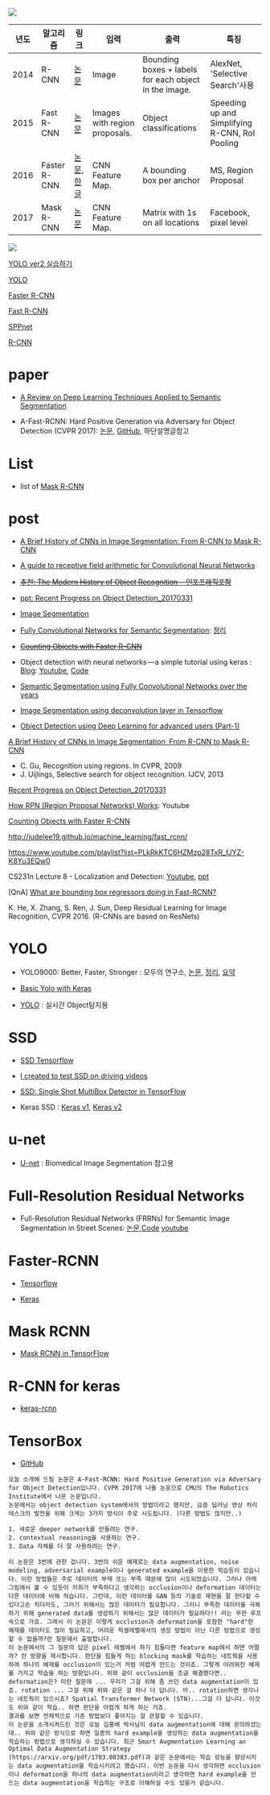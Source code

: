 
![](http://i.imgur.com/y51J97v.png)


|년도|알고리즘|링크|입력|출력|특징|
|-|-|-|-|-|-|
|2014|R-CNN|[논문](https://arxiv.org/abs/1311.2524)|Image|Bounding boxes + labels for each object in the image.|AlexNet, 'Selective Search'사용 |
|2015|Fast R-CNN|[논문](https://arxiv.org/abs/1504.08083)|Images with region proposals.|Object classifications |Speeding up and Simplifying R-CNN, RoI Pooling|
|2016|Faster R-CNN|[논문](https://arxiv.org/abs/1506.01497),[한글](https://curt-park.github.io/2017-03-17/faster-rcnn/)| CNN Feature Map.|A bounding box per anchor|MS, Region Proposal|
|2017|Mask R-CNN|[논문](https://arxiv.org/abs/1703.06870)|CNN Feature Map.|Matrix with 1s on all locations|Facebook, pixel level|

![](http://i.imgur.com/qTRVI2j.png)


[YOLO ver2 실습하기](http://blog.daum.net/sotongman/12)

[YOLO](http://blog.daum.net/sotongman/10)

[Faster R-CNN](http://blog.daum.net/sotongman/9)

[Fast R-CNN](http://blog.daum.net/sotongman/8)

[SPPnet](http://blog.daum.net/sotongman/7)

[R-CNN](http://blog.daum.net/sotongman/6)

# paper

- [A Review on Deep Learning Techniques Applied to Semantic Segmentation ](https://arxiv.org/pdf/1704.06857v1.pdf)

- A-Fast-RCNN: Hard Positive Generation via Adversary for Object Detection (CVPR 2017): [논문](https://arxiv.org/abs/1704.03414), [GitHub](https://github.com/xiaolonw/adversarial-frcnn), 하단설명글참고


# List

- list of [Mask R-CNN](http://forums.fast.ai/t/implementing-mask-r-cnn/2234)

# post

- [A Brief History of CNNs in Image Segmentation: From R-CNN to Mask R-CNN](https://blog.athelas.com/a-brief-history-of-cnns-in-image-segmentation-from-r-cnn-to-mask-r-cnn-34ea83205de4)

- [A guide to receptive field arithmetic for Convolutional Neural Networks](https://nikasa1889.github.io/2017/04/07/A-guide-to-receptive-field-arithmetic-for-Convolutional-Neural-Networks/)

- ~~[추천: The Modern History of Object Recognition — 인포프래픽포함 ](https://medium.com/@nikasa1889/the-modern-history-of-object-recognition-infographic-aea18517c318)~~

- [ppt: Recent Progress on Object Detection_20170331](https://www.slideshare.net/JihongKang/recent-progress-on-object-detection20170331)

- [Image Segmentation](https://experiencor.github.io/segmentation.html)

- [Fully Convolutional Networks for Semantic Segmentation](https://github.com/shelhamer/fcn.berkeleyvision.org): [정리](https://www.facebook.com/groups/AIKoreaOpen/permalink/1546985648668873/)

- <del>[Counting Objects with Faster R-CNN](https://softwaremill.com/counting-objects-with-faster-rcnn/)</del>

- Object detection with neural networks — a simple tutorial using keras : [Blog](https://medium.com/towards-data-science/object-detection-with-neural-networks-a4e2c46b4491): [Youtube](https://www.youtube.com/watch?v=K9a6mGNmhbc&feature=youtu.be), [Code](https://github.com/jrieke/shape-detection)

- [Semantic Segmentation using Fully Convolutional Networks over the years](https://meetshah1995.github.io/semantic-segmentation/deep-learning/pytorch/visdom/2017/06/01/semantic-segmentation-over-the-years.html)

- [Image Segmentation using deconvolution layer in Tensorflow ](http://www.datasciencecentral.com/profiles/blogs/image-segmentation-using-deconvolution-layer-in-tensorflow)

- [Object Detection using Deep Learning for advanced users (Part-1)](https://medium.com/ilenze-com/object-detection-using-deep-learning-for-advanced-users-part-1-183bbbb08b19)


[A Brief History of CNNs in Image Segmentation: From R-CNN to Mask R-CNN](https://blog.athelas.com/a-brief-history-of-cnns-in-image-segmentation-from-r-cnn-to-mask-r-cnn-34ea83205de4)

- C. Gu, Recognition using regions. In CVPR, 2009
- J. Uijlings, Selective search for object recognition. IJCV, 2013

[Recent Progress on Object Detection_20170331](https://www.slideshare.net/JihongKang/recent-progress-on-object-detection20170331)

[How RPN (Region Proposal Networks) Works](https://www.youtube.com/watch?v=X3IlbjQs190): Youtube


[Counting Objects with Faster R-CNN](https://softwaremill.com/counting-objects-with-faster-rcnn/)

http://judelee19.github.io/machine_learning/fast_rcnn/

https://www.youtube.com/playlist?list=PLkRkKTC6HZMzp28TxR_fJYZ-K8Yu3EQw0

CS231n Lecture 8 - Localization and Detection: [Youtube](https://www.youtube.com/watch?v=_GfPYLNQank), [ppt](http://cs231n.stanford.edu/slides/2016/winter1516_lecture8.pdf)

[QnA] [What are bounding box regressors doing in Fast-RCNN?](https://www.quora.com/Convolutional-Neural-Networks-What-are-bounding-box-regressors-doing-in-Fast-RCNN)

K. He, X. Zhang, S. Ren, J. Sun, Deep Residual Learning for Image Recognition,
CVPR 2016. (R-CNNs are based on ResNets)

# YOLO
- YOLO9000: Better, Faster, Stronger : 모두의 연구소, [논문](https://arxiv.org/abs/1612.08242), [정리](http://www.modulabs.co.kr/DeepLAB_library/12796), [요약](https://www.facebook.com/groups/modulabs/permalink/1284949844903529/)

- [Basic Yolo with Keras](https://experiencor.github.io/yolo_keras.html)

- [YOLO](https://pjreddie.com/darknet/yolo/) : 실시간 Object탐지용


# SSD

- [SSD Tensorflow](https://medium.com/@mslavescu/dhruv-parthasarathy-you-can-try-ssd-tensorflow-very-easily-especially-if-you-use-my-gtarobotics-1e515e693d51)

- [I created to test SSD on driving videos](https://github.com/OSSDC/SSD-Tensorflow/blob/master/notebooks/ossdc-vbacc-ssd_notebook.ipynb)

- [SSD: Single Shot MultiBox Detector in TensorFlow](https://github.com/OSSDC/SSD-Tensorflow)

- Keras SSD : [Keras v1](https://github.com/rykov8/ssd_keras), [Keras v2](https://github.com/cory8249/ssd_keras)

# u-net
* [U-net](http://lmb.informatik.uni-freiburg.de/people/ronneber/u-net/) : Biomedical Image Segmentation 참고용


# Full-Resolution Residual Networks

- Full-Resolution Residual Networks (FRRNs) for Semantic Image Segmentation in Street Scenes: [논문](https://arxiv.org/abs/1611.08323),[Code](https://github.com/TobyPDE/FRRN) [youtube](https://www.youtube.com/watch?v=PNzQ4PNZSzc&feature=youtu.be)

# Faster-RCNN

- [Tensorflow](https://github.com/smallcorgi/Faster-RCNN_TF)

- [Keras](https://github.com/yhenon/keras-frcnn)

# Mask RCNN

- [Mask RCNN in TensorFlow](https://github.com/CharlesShang/FastMaskRCNN)

# R-CNN for keras

- [keras-rcnn](https://github.com/broadinstitute/keras-rcnn)

# TensorBox

- [GitHub](https://github.com/TensorBox/TensorBox)


```
오늘 소개해 드릴 논문은 A-Fast-RCNN: Hard Positive Generation via Adversary for Object Detection입니다. CVPR 2017에 나올 논문으로 CMU의 The Robotics Institute에서 나온 논문입니다.
논문에서는 object detection system에서의 방법이라고 했지만, 요즘 딥러닝 영상 처리 테스크의 발전을 위해 크게는 3가지 방식이 주로 시도됩니다. (다른 방법도 많지만..)

1. 새로운 deeper network를 만들려는 연구.
2. contextual reasoning을 사용하는 연구.
3. Data 자체를 더 잘 사용하려는 연구.

이 논문은 3번에 관한 겁니다. 3번의 쉬운 예제로는 data augmentation, noise modeling, adversarial example이나 generated example을 이용한 학습등이 있습니다. 이런 방법들은 주로 데이터의 부재 또는 부족 때문에 많이 시도되었습니다. 그러나 아래 그림에서 볼 수 있듯이 저희가 부족하다고 생각하는 occlusion이나 deformation 데이터는 다른 데이터에 비해 적습니다. 그런데, 이런 데이터를 GAN 등의 기술로 재현을 잘 한다할 수 있다고손 치더라도, 그러기 위해서는 많은 데이터가 필요합니다. 그러니 부족한 데이터를 극복하기 위해 generated data를 생성하기 위해서는 많은 데이터가 필요하다!! 라는 무한 루프 속으로 가죠. 그래서 이 논문은 이렇게 occlusion과 deformation을 포함한 "hard"한 예제를 데이터도 많이 필요하고, 어려운 픽셀레벨에서의 생성 방법이 아닌 다른 방법으로 생성할 수 없을까?란 질문에서 출발합니다.
이 논문에서의 그 질문의 답은 pixel 레벨에서 하기 힘들다면 feature map에서 하면 어떨까? 란 방향을 제시합니다. 판단을 힘들게 하는 blocking mask를 학습하는 네트웍을 사용하여 하나의 예제를 occlusion이 있는거 처럼 어렵게 만드는 것이죠. 그렇게 어려워진 예제를 가지고 학습을 하는 방향입니다. 위와 같이 occlusion을 조금 해결했다면.. deformation은? 이란 질문에 ... 우리가 그걸 위해 좀 쓰던 data augmentation이 있죠. rotation ... 그걸 위해 위와 같은 걸 하나 더 답니다. 아.. rotation하면 생각나는 네트웍이 있으시죠? Spatial Transformer Network (STN)...그걸 더 답니다. 이것도 위와 같이 학습.. 하면 판단을 어렵게 하게 하는 거죠.
결과를 보면 전체적으로 기존 방법보다 좋아지는 걸 관찰할 수 있습니다.
이 논문을 소개시켜드린 것은 오늘 김홍배 박사님이 data augmentation에 대해 문의하셨는데.. 위와 같은 방식으로 하면 일종의 hard example을 생성하는 data augmentation을 학습하는 방법으로 생각하실 수 있습니다. 최근 Smart Augmentation Learning an Optimal Data Augmentation Strategy (https://arxiv.org/pdf/1703.08383.pdf)과 같은 논문에서는 학습 성능을 향상시키는 data augmentation을 학습시키려고 했습니다. 이번 논문을 다시 생각하면 occlusion이나 deformation을 하나의 data augmentation이라고 생각하면 hard example을 만드는 data augmentation을 학습하는 구조로 이해하실 수도 있을거 같습니다.

```
